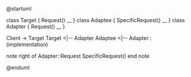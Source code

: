 @startuml

class Target {
    Request()
    __
}
class Adaptee {
    SpecificRequest()
    __
}
class Adapter {
    Request()
    __
}

Client -> Target
Target <|-- Adapter
Adaptee <|-- Adapter : (implementation)

note right of Adapter::Request
SpecificRequest()
end note

@enduml